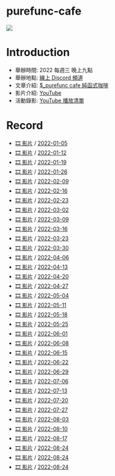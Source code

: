 # purefunc-cafe
![](https://raw.githubusercontent.com/PureFuncInc/purefunc-cafe/main/images/logo.png)

# Introduction
* 舉辦時間: 2022 每週三 晚上九點
* 舉辦地點: [線上 Discord 頻道](https://discord.gg/purfunc)
* 文章介紹: [$_purefunc cafe 純函式咖啡](https://github.com/PureFuncInc/blog-articles/blob/main/%E7%B4%94%E5%87%BD%E5%BC%8F%E5%92%96%E5%95%A1.md)
* 影片介紹: [YouTube](https://www.youtube.com/watch?v=N5GzZfXg5z0)
* 活動錄影: [YouTube 播放清單](https://youtube.com/playlist?list=PLC3hT4Z5I-O4V2g1oU-pkxp6Wr72ozhgk)

# Record
* [🎞 影片](https://youtu.be/hOQOa8_srJU) / [2022-01-05](./2022-01-05/README.md)
* [🎞 影片](https://youtu.be/uWiwvoUPfeU) / [2022-01-12](./2022-01-12/README.md)
* [🎞 影片](https://youtu.be/Th4dS1KFAt0) / [2022-01-19](./2022-01-19/README.md)
* [🎞 影片](https://youtu.be/EuZcgq_J_Wo) / [2022-01-26](./2022-01-26/README.md)
* [🎞 影片]() / [2022-02-09](./2022-02-09/README.md)
* [🎞 影片](https://youtu.be/VP_ruW2EEU4) / [2022-02-16](./2022-02-16/README.md)
* [🎞 影片](https://youtu.be/-Mtf-23I018) / [2022-02-23](./2022-02-23/README.md)
* [🎞 影片](https://youtu.be/iOR78NTojTc) / [2022-03-02](./2022-03-02/README.md)
* [🎞 影片](https://youtu.be/7SYP-qQPgKs) / [2022-03-09](./2022-03-09/README.md)
* [🎞 影片](https://youtu.be/lNTub8wAsIE) / [2022-03-16](./2022-03-16/README.md)
* [🎞 影片](https://youtu.be/SZTGP7nI1ws) / [2022-03-23](./2022-03-23/README.md)
* [🎞 影片](https://youtu.be/VZqYA3NLeUk) / [2022-03-30](./2022-03-30/README.md)
* [🎞 影片](https://youtu.be/_epcQDGMudo) / [2022-04-06](./2022-04-06/README.md)
* [🎞 影片](https://youtu.be/Np4XktL3uSE) / [2022-04-13](./2022-04-13/README.md)
* [🎞 影片](https://youtu.be/bdruVwf7p7U) / [2022-04-20](./2022-04-20/README.md)
* [🎞 影片](https://youtu.be/VwKRmf3cBac) / [2022-04-27](./2022-04-27/README.md)
* [🎞 影片](https://youtu.be/jUy6YHAf5Ak) / [2022-05-04](./2022-05-04/README.md)
* [🎞 影片](https://youtu.be/KM24s2vq-NU) / [2022-05-11](./2022-05-11/README.md)
* [🎞 影片](https://youtu.be/F4IdFNnbOnA) / [2022-05-18](./2022-05-18/README.md)
* [🎞 影片](https://youtu.be/Hym8NSp0WNk) / [2022-05-25](./2022-05-25/README.md)
* [🎞 影片](https://youtu.be/9VWDpTiqqpo) / [2022-06-01](./2022-06-01/README.md)
* [🎞 影片](https://youtu.be/oGbtMV9P88g) / [2022-06-08](./2022-06-08/README.md)
* [🎞 影片](https://youtu.be/K32McgU0RTk) / [2022-06-15](./2022-06-15/README.md)
* [🎞 影片](https://youtu.be/74G3Lz7ELrQ) / [2022-06-22](./2022-06-22/README.md)
* [🎞 影片](https://youtu.be/GB2A0L5Jb9c) / [2022-06-29](./2022-06-29/README.md)
* [🎞 影片](https://youtu.be/_6AH12Bmgkk) / [2022-07-06](./2022-07-06/README.md)
* [🎞 影片](https://youtu.be/SDE14DkLMAg) / [2022-07-13](./2022-07-13/README.md)
* [🎞 影片](https://youtu.be/LECrkVc1YrA) / [2022-07-20](./2022-07-20/README.md)
* [🎞 影片](https://youtu.be/P8xFlxlwD04) / [2022-07-27](./2022-07-27/README.md)
* [🎞 影片](https://youtu.be/oV7PaU7Csjk) / [2022-08-03](./2022-08-03/README.md)
* [🎞 影片](https://youtu.be/yVq5gXbeiKw) / [2022-08-10](./2022-08-10/README.md)
* [🎞 影片](https://youtu.be/ugQiluBLr7E) / [2022-08-17](./2022-08-17/README.md)
* [🎞 影片](https://youtu.be/UMJAi94XG7I) / [2022-08-24](./2022-08-24/README.md)
* [🎞 影片](https://youtu.be/RmBpLdIbnBA) / [2022-08-24](./2022-08-31/README.md)
* [🎞 影片](https://youtu.be/TTvdbsYZ3lc) / [2022-08-24](./2022-09-07/README.md)
